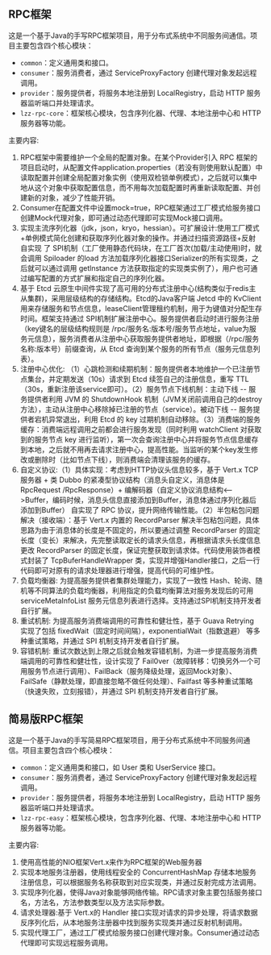 ## RPC框架
这是一个基于Java的手写RPC框架项目，用于分布式系统中不同服务间通信。项目主要包含四个核心模块：
- `common`：定义通用类和接口。
- `consumer`：服务消费者，通过 ServiceProxyFactory 创建代理对象发起远程调用。
- `provider`：服务提供者，将服务本地注册到 LocalRegistry，启动 HTTP 服务器监听端口并处理请求。
- `lzz-rpc-core`：框架核心模块，包含序列化器、代理、本地注册中心和 HTTP 服务器等功能。

主要内容:
1. RPC框架中需要维护一个全局的配置对象。在某个Provider引入 RPC 框架的项目启动时，从配置文件application.properties（若没有则使用默认配置）中读取配置并创建全局配置对象实例（使用双检锁单例模式），之后就可以集中地从这个对象中获取配置信息，而不用每次加载配置时再重新读取配置、并创建新的对象，减少了性能开销。
2. Consumer在配置文件中设置mock=true，RPC框架通过工厂模式给服务接口创建Mock代理对象，即可通过动态代理即可实现Mock接口调用。
3. 实现主流序列化器（jdk，json，kryo，hessian）。可扩展设计:使用工厂模式+单例模式简化创建和获取序列化器对象的操作。并通过扫描资源路径+反射自实现
   了 SPI机制（工厂使用静态代码块，在工厂首次(加载/主动使用)时，就会调用 Spiloader 的load 方法加载序列化器接口Serializer的所有实现类，之后就可以通过调用 getlnstance 方法获取指定的实现类实例了），用户也可通过编写配置的方式扩展和指定自己的序列化器。
4. 基于 Etcd 云原生中间件实现了高可用的分布式注册中心(结构类似于redis主从集群)，采用层级结构的存储结构。Etcd的Java客户端 Jetcd 中的 KvClient 用来存储服务和节点信息，leaseClient管理租约机制，用于为键值对分配生存时间。框架支持通过 SPI机制扩展注册中心。服务提供者启动时进行服务注册（key键名的层级结构规则是 /rpc/服务名:版本号/服务节点地址，value为服务元信息），服务消费者从注册中心获取服务提供者地址，即根据（/rpc/服务名称:版本号）前缀查询，从 Etcd 查询到某个服务的所有节点（服务元信息列表）。
5. 注册中心优化: （1）心跳检测和续期机制：服务提供者本地维护一个已注册节点集台，并定期发送（10s）请求到 Etcd 续签自己的注册信息，重写 TTL（30s，重新注册该service即可）。（2）服务节点下线机制：主动下线 -- 服务提供者利用 JVM 的 ShutdownHook 机制（JVM关闭前调用自己的destroy方法），主动从注册中心移除掉已注册的节点（service）。被动下线 -- 服务提供者宕机异常退出，利用 Etcd 的 key 过期机制自动移除。（3）消费端的服务缓存：消费端远程调用之前都会进行服务发现（同时利用 watchClient 对获取到的服务节点 key 进行监听），第一次会查询注册中心并将服务节点信息缓存到本地，之后就不用再去请求注册中心，提高性能。当监听的某个key发生修改或删除时（比如节点下线），则消费端会清理该服务的缓存。
6. 自定义协议:（1）具体实现：考虑到HTTP协议头信息较多，基于 Vert.x TCP 服务器 + 类 Dubbo 的紧凑型协议结构（消息头自定义，消息体是RpcRequest /RpcResponse）+ 编解码器（自定义协议消息结构<-->Buffer，编码时候，消息头信息直接添加到Buffer，消息体通过序列化器后添加到Buffer） 自实现了 RPC 协议，提升网络传输性能。（2）半包粘包问题解决（接收端）：基于 Vert.x 内置的 RecordParser 解决半包粘包问题，具体思路为由于消息体的长度是不固定的，所以要通过调整 RecordParser 的固定长度（变长）来解决，先完整读取定长的请求头信息，再根据请求头长度信息更改 RecordParser 的固定长度，保证完整获取到请求体。代码使用装饰者模式封装了 TcpBuferHandleWrapper 类，实现并增强Handler接口，之后一行代码即可对原有的请求处理器进行增强，提高代码的可维护性。
7. 负载均衡器: 为提高服务提供者集群处理能力，实现了一致性 Hash、轮询、随机等不同算法的负载均衡器，利用指定的负载均衡算法对服务发现后的可用 serviceMetaInfoList 服务元信息列表进行选择。支持通过SPI机制支持开发者自行扩展。
8. 重试机制: 为提高服务消费端调用的可靠性和健壮性，基于 Guava Retrying 实现了包括 fixedWait（固定时间间隔），exponentialWait（指数退避） 等多种重试策略，并通过 SPI
   机制支持开发者自行扩展。
9. 容错机制: 重试次数达到上限之后就会触发容错机制，为进一步提高服务消费端调用的可靠性和健壮性，设计实现了 Fail0ver（故障转移：切换另外一个可用服务节点进行调用）、FailBack（服务降级处理，返回Mock对象）、FailSafe（静默处理，即直接忽略不做任何处理）、Failfast 等多种重试策略（快速失败，立刻报错），并通过 SPI 机制支持开发者自行扩展。




## 简易版RPC框架
这是一个基于Java的手写简易RPC框架项目，用于分布式系统中不同服务间通信。项目主要包含四个核心模块：
- `common`：定义通用类和接口，如 User 类和 UserService 接口。
- `consumer`：服务消费者，通过 ServiceProxyFactory 创建代理对象发起远程调用。
- `provider`：服务提供者，将服务本地注册到 LocalRegistry，启动 HTTP 服务器监听端口并处理请求。
- `lzz-rpc-easy`：框架核心模块，包含序列化器、代理、本地注册中心和 HTTP 服务器等功能。

主要内容:
1. 使用高性能的NIO框架Vert.x来作为RPC框架的Web服务器
2. 实现本地服务注册器，使用线程安全的 ConcurrentHashMap 存储本地服务注册信息，可以根据服务名称获取到对应实现类，并通过反射完成方法调用。
3. 实现序列化器，使得Java对象能够网络传输。RPC请求对象主要包括服务接口名，方法名，方法参数类型以及方法实际参数。
4. 请求处理器:基于 Vert.x的 Handler 接口实现对请求的异步处理，将请求数据反序列化后，从本地服务注册器中找到服务实现类并通过反射机制调用。
5. 实现代理工厂，通过工厂模式给服务接口创建代理对象。Consumer通过动态代理即可实现远程服务调用。